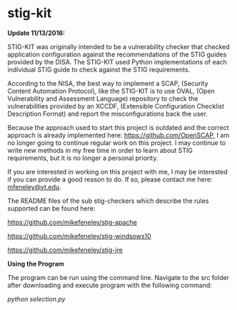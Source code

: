 # stig-kit

<b>Update 11/13/2016:</b>

STIG-KIT was originally intended to be a vulnerability checker that checked application configuration against the recommendations of the STIG guides provided by the DISA. The STIG-KIT used Python implementations of each individual STIG guide to check against the STIG requirements.


According to the NISA, the best way to implement a SCAP, (Security Content Automation Protocol),  like the STIG-KIT is to use OVAL, (Open Vulnerability and Assessment Language) repository to check the vulnerabilities provided by an XCCDF, (Extensible Configuration Checklist Description Format) and report the misconfigurations back the user.


Because the approach used to start this project is outdated and the correct approach is already implemented here: https://github.com/OpenSCAP, I am no longer going to continue regular work on this project. I may continue to write new methods in my free time in order to learn about STIG requirements, but it is no longer a personal priority.


If you are interested in working on this project with me, I may be interested if you can provide a good reason to do. If so, please contact me here: mfeneley@vt.edu.


The README files of the sub stig-checkers which describe the rules supported can be found here:


https://github.com/mikefeneley/stig-apache

https://github.com/mikefeneley/stig-windsows10

https://github.com/mikefeneley/stig-jre

<b>Using the Program</b>

The program can be run using the command line. Navigate to the src folder after downloading and execute program with the following command:

<i>python selection.py</i>
